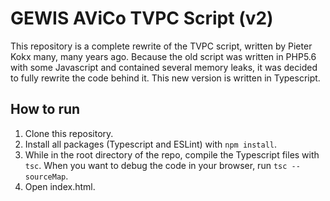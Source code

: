 # GEWIS AViCo TVPC Script (v2)

This repository is a complete rewrite of the TVPC script, 
written by Pieter Kokx many, many years ago. 
Because the old script was written in PHP5.6 with some Javascript and contained several memory leaks,
it was decided to fully rewrite the code behind it. 
This new version is written in Typescript.

## How to run
1. Clone this repository.
2. Install all packages (Typescript and ESLint) with `npm install`.
3. While in the root directory of the repo, 
compile the Typescript files with `tsc`. 
When you want to debug the code in your browser, run `tsc --sourceMap`.
4. Open index.html.
